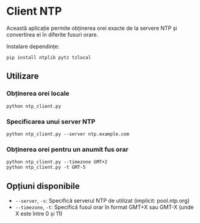 # Client NTP

Această aplicație permite obținerea orei exacte de la servere NTP și convertirea ei în diferite fusuri orare.

Instalare dependințe:
```
pip install ntplib pytz tzlocal
```

## Utilizare

### Obținerea orei locale

```
python ntp_client.py
```

### Specificarea unui server NTP

```
python ntp_client.py --server ntp.example.com
```

### Obținerea orei pentru un anumit fus orar

```
python ntp_client.py --timezone GMT+2
python ntp_client.py -t GMT-5
```

## Opțiuni disponibile

- `--server`, `-s`: Specifică serverul NTP de utilizat (implicit: pool.ntp.org)
- `--timezone`, `-t`: Specifică fusul orar în format GMT+X sau GMT-X (unde X este între 0 și 11)
